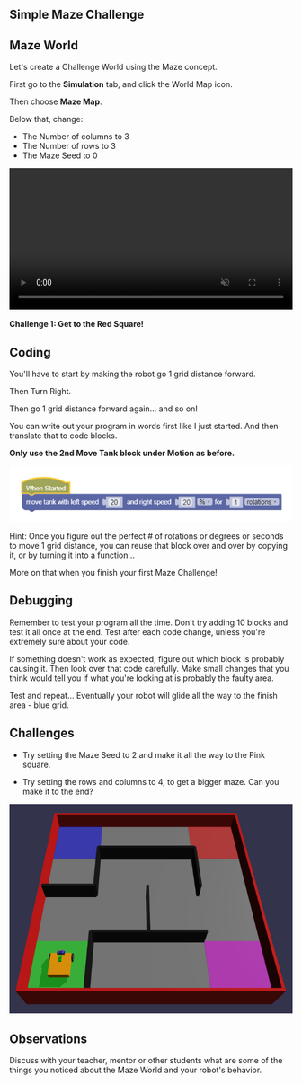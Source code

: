 Simple Maze Challenge
---

## Maze World

Let's create a Challenge World using the Maze concept.

First go to the **Simulation** tab, and click the World Map icon.

Then choose **Maze Map**.

Below that, change:

- The Number of columns to 3
- The Number of rows to 3
- The Maze Seed to 0

<video autoplay muted loop width=100% height="auto">
  <source src="images/mazeSetup.mp4" type="video/mp4">
</video>

**Challenge 1: Get to the Red Square!**

## Coding

You'll have to start by making the robot go 1 grid distance forward.  

Then Turn Right.

Then go 1 grid distance forward again... and so on!

You can write out your program in words first like I just started.  And then translate that to code blocks.

**Only use the 2nd Move Tank block under Motion as before.**

![](images/tankfwd.png)

Hint:  Once you figure out the perfect # of rotations or degrees or seconds to move 1 grid distance, you can reuse that block over and over by copying it, or by turning it into a function... 

More on that when you finish your first Maze Challenge!

## Debugging

Remember to test your program all the time.  Don't try adding 10 blocks and test it all once at the end.  Test after each code change, unless you're extremely sure about your code.

If something doesn't work as expected, figure out which block is probably causing it.  Then look over that code carefully.  Make small changes that you think would tell you if what you're looking at is probably the faulty area.

Test and repeat... Eventually your robot will glide all the way to the finish area - blue grid.

## Challenges

- Try setting the Maze Seed to 2 and make it all the way to the Pink square.

- Try setting the rows and columns to 4, to get a bigger maze.  Can you make it to the end?

![](images/4by4maze.PNG)

## Observations

Discuss with your teacher, mentor or other students what are some of the things you noticed about the Maze World and your robot's behavior.